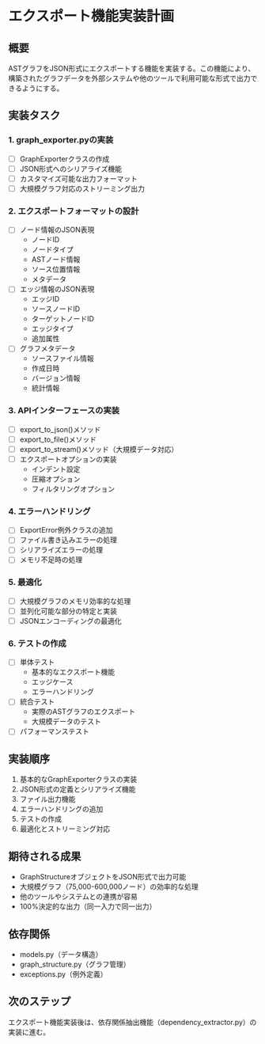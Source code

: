 # エクスポート機能実装計画

## 概要
ASTグラフをJSON形式にエクスポートする機能を実装する。この機能により、構築されたグラフデータを外部システムや他のツールで利用可能な形式で出力できるようにする。

## 実装タスク

### 1. graph_exporter.pyの実装
- [ ] GraphExporterクラスの作成
- [ ] JSON形式へのシリアライズ機能
- [ ] カスタマイズ可能な出力フォーマット
- [ ] 大規模グラフ対応のストリーミング出力

### 2. エクスポートフォーマットの設計
- [ ] ノード情報のJSON表現
  - ノードID
  - ノードタイプ
  - ASTノード情報
  - ソース位置情報
  - メタデータ
- [ ] エッジ情報のJSON表現
  - エッジID
  - ソースノードID
  - ターゲットノードID
  - エッジタイプ
  - 追加属性
- [ ] グラフメタデータ
  - ソースファイル情報
  - 作成日時
  - バージョン情報
  - 統計情報

### 3. APIインターフェースの実装
- [ ] export_to_json()メソッド
- [ ] export_to_file()メソッド
- [ ] export_to_stream()メソッド（大規模データ対応）
- [ ] エクスポートオプションの実装
  - インデント設定
  - 圧縮オプション
  - フィルタリングオプション

### 4. エラーハンドリング
- [ ] ExportError例外クラスの追加
- [ ] ファイル書き込みエラーの処理
- [ ] シリアライズエラーの処理
- [ ] メモリ不足時の処理

### 5. 最適化
- [ ] 大規模グラフのメモリ効率的な処理
- [ ] 並列化可能な部分の特定と実装
- [ ] JSONエンコーディングの最適化

### 6. テストの作成
- [ ] 単体テスト
  - 基本的なエクスポート機能
  - エッジケース
  - エラーハンドリング
- [ ] 統合テスト
  - 実際のASTグラフのエクスポート
  - 大規模データのテスト
- [ ] パフォーマンステスト

## 実装順序
1. 基本的なGraphExporterクラスの実装
2. JSON形式の定義とシリアライズ機能
3. ファイル出力機能
4. エラーハンドリングの追加
5. テストの作成
6. 最適化とストリーミング対応

## 期待される成果
- GraphStructureオブジェクトをJSON形式で出力可能
- 大規模グラフ（75,000-600,000ノード）の効率的な処理
- 他のツールやシステムとの連携が容易
- 100%決定的な出力（同一入力で同一出力）

## 依存関係
- models.py（データ構造）
- graph_structure.py（グラフ管理）
- exceptions.py（例外定義）

## 次のステップ
エクスポート機能実装後は、依存関係抽出機能（dependency_extractor.py）の実装に進む。
